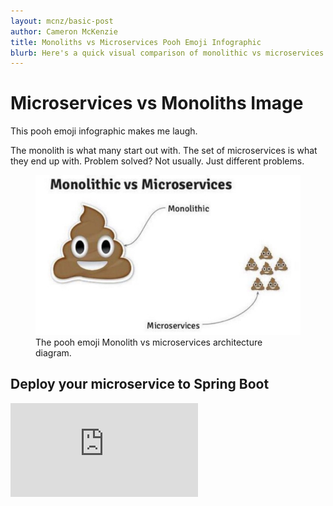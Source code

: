 ```yaml
---
layout: mcnz/basic-post
author: Cameron McKenzie
title: Monoliths vs Microservices Pooh Emoji Infographic
blurb: Here's a quick visual comparison of monolithic vs microservices architectures. It's one of my favorite infographics.
---
```


# Microservices vs Monoliths Image

This pooh emoji infographic makes me laugh. 

The monolith is what many start out with. The set of microservices is what they end up with. Problem solved? Not usually. Just different problems.

<figure class="figure">
  <img src='/assets/monolithic-vs-microservices-pooh-emoji.jpg' alt="Microservices Monoliths pooh" class="img-fluid mx-auto d-block img-thumbnail rounded " >
  <figcaption class="figure-caption">The pooh emoji Monolith vs microservices architecture diagram.</figcaption>
</figure>

## Deploy your microservice to Spring Boot

<iframe  src="https://www.youtube.com/embed/3yBIRmUJhio" frameborder="0" allow="accelerometer; autoplay; clipboard-write; encrypted-media; gyroscope; picture-in-picture" allowfullscreen></iframe>


